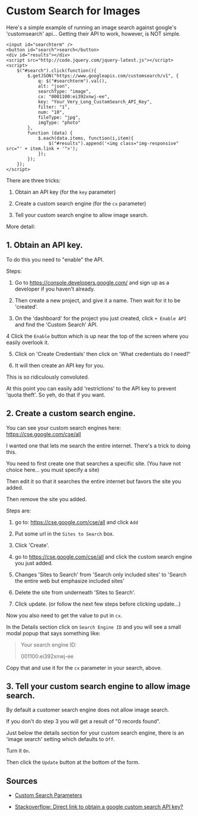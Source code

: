 # Custom Search for Images


Here's a simple example of running an image search against google's 'customsearch' api... Getting their API to work, however, is NOT simple.

    <input id="searchterm" />
    <button id="search">search</button>
    <div id="results"></div>
    <script src="http://code.jquery.com/jquery-latest.js"></script>
    <script>
        $("#search").click(function(){
            $.getJSON("https://www.googleapis.com/customsearch/v1", {
                q: $("#searchterm").val(),
                alt: "json",
                searchType: "image",
                cx: "0001100:ei392xnwj-ee",
                key: "Your_Very_Long_CustomSearch_API_Key",
                filter: "1",
                num: "10",
                fileType: "jpg",
                imgType: "photo"
            },
            function (data) {
                $.each(data.items, function(i,item){    
                    $("#results").append('<img class="img-responsive" src="' + item.link + '">');
                });
            });        
        });
    </script>


    
    
There are three tricks:

1. Obtain an API key (for the `key` parameter)
    
2. Create a custom search engine (for the `cx` parameter)

3. Tell your custom search engine to allow image search.

More detail:

## 1. Obtain an API key. 

To do this you need to "enable" the API.

Steps:

1. Go to <https://console.developers.google.com/> and sign up as a developer if you haven't already.

2. Then create a new project, and give it a name. Then wait for it to be 'created'. 

3. On the 'dashboard' for the project you just created, click `+ Enable API` and find the 'Custom Search' API.

4 Click the `Enable` button which is up near the top of the screen where you easily overlook it.

5. Click on 'Create Credentials' then click on 'What credentials do I need?'

6. It will then create an API key for you.

This is so ridiculously convoluted.

At this point you can easily add 'restrictions' to the API key to prevent 'quota theft'. So yeh, do that if you want.


## 2. Create a custom search engine. 


You can see your custom search engines here: https://cse.google.com/cse/all



I wanted one that lets me search the entire internet. There's a trick to doing this.

You need to first create one that searches a specific site. (You have not choice here... you must specify a site)

Then edit it so that it searches the entire internet but favors the site you added.

Then remove the site you added.    


Steps are:

1.  go to: <https://cse.google.com/cse/all>  and click `Add`

2. Put some url in the `Sites to Search` box.

3. Click 'Create'.

4. go to <https://cse.google.com/cse/all>  and click the custom search engine you just added.

5. Changes 'Sites to Search' from 'Search only included sites' to 'Search the entire web but emphasize included sites'

6. Delete the site from underneath 'Sites to Search'.

7. Click update. (or follow the next few steps before clicking update...)


Now you also need to get the value to put in `cx`. 

In the Details section click on `Search Engine ID` and you will see a small modal popup that says something like:

> Your search engine ID:
>
> 001100:ei392xnwj-ee

Copy that and use it for the `cx` parameter in your search, above.

## 3. Tell your custom search engine to allow image search.

By default a customer search engine does not allow image search.

If you don't do step 3 you will get a result of "0 records found".

Just below the details section for your custom search engine, there is an 'image search' setting which defaults to `Off`.

Turn it `On`.

Then click the `Update` button at the bottom of the form.



## Sources

 * [Custom Search Parameters](https://developers.google.com/apis-explorer/?hl=en_GB#p/customsearch/v1/search.cse.list)
 
 * [Stackoverflow: Direct link to obtain a google custom search API key?](http://stackoverflow.com/questions/7489862/direct-link-to-obtain-a-google-custom-search-api-key)


